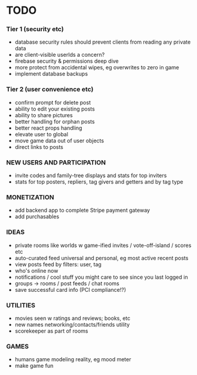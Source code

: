 # TODO

### Tier 1 (security etc)

- database security rules should prevent clients from reading any private data
- are client-visible userIds a concern?
- firebase security & permissions deep dive
- more protect from accidental wipes, eg overwrites to zero in game
- implement database backups

### Tier 2 (user convenience etc)

- confirm prompt for delete post
- ability to edit your existing posts
- ability to share pictures
- better handling for orphan posts
- better react props handling
- elevate user to global
- move game data out of user objects
- direct links to posts

### NEW USERS AND PARTICIPATION

- invite codes and family-tree displays and stats for top inviters
- stats for top posters, repliers, tag givers and getters and by tag type

### MONETIZATION

- add backend app to complete Stripe payment gateway
- add purchasables

### IDEAS

- private rooms like worlds w game-ified invites / vote-off-island / scores etc
- auto-curated feed universal and personal, eg most active recent posts
- view posts feed by filters: user, tag
- who's online now
- notifications / cool stuff you might care to see since you last logged in
- groups -> rooms / post feeds / chat rooms
- save successful card info (PCI compliance!?)

### UTILITIES

- movies seen w ratings and reviews; books, etc
- new names networking/contacts/friends utility
- scorekeeper as part of rooms

### GAMES

- humans game modeling reality, eg mood meter
- make game fun
